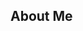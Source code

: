 ## About Me

<!--
**Clifford-arch/Clifford-arch** is a ✨ _special_ ✨ repository because its `README.md` (this file) appears on your GitHub profile.

Here are some ideas to get you started:

- 👨‍💻 Frontend Web Developer passionate about crafting seamless user experiences through clean and efficient code.
- 💼 Open To Job Opportunities | Seeking roles where I can contribute my expertise in frontend development to innovative projects.
- 🌎 Let's connect and build something amazing together!
-->
